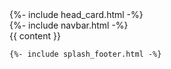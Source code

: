 <!DOCTYPE html>
<html lang="{{ page.lang | default: site.lang | default: "en" }}">
{%- include head_card.html -%}
  <body>
    <div class = headerGradient  >
    {%- include navbar.html -%}
    </div>
    <main class="page-content container-fluid" aria-label="Content">
      <div class="wrapper HarbingerBack col-xs-12" style = "background-image:url('../assets/images/{{ page.URLPrefix | default: '' }}logoback.png')">
        <div class ="col-md-3" style = ""></div>
        <div class="col-md-6" style = "">
          {{ content }}
        </div>
        <div class ="col-md-3" style = ""> </div>
      </div>
    </main>

    {%- include splash_footer.html -%} 

  </body>

</html>
